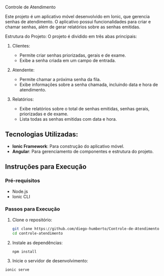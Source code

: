Controle de Atendimento

Este projeto é um aplicativo móvel desenvolvido em Ionic, que gerencia senhas de atendimento. O aplicativo possui funcionalidades para criar e chamar senhas, além de gerar relatórios sobre as senhas emitidas.

Estrutura do Projeto:
O projeto é dividido em três abas principais:

1. Clientes: 
   - Permite criar senhas priorizadas, gerais e de exame.
   - Exibe a senha criada em um campo de entrada.

2. Atendente:
   - Permite chamar a próxima senha da fila.
   - Exibe informações sobre a senha chamada, incluindo data e hora de atendimento.

3. Relatórios:
   - Exibe relatórios sobre o total de senhas emitidas, senhas gerais, priorizadas e de exame.
   - Lista todas as senhas emitidas com data e hora.

## Tecnologias Utilizadas:

- **Ionic Framework**: Para construção do aplicativo móvel.
- **Angular**: Para gerenciamento de componentes e estrutura do projeto.

## Instruções para Execução

### Pré-requisitos

- Node.js
- Ionic CLI

### Passos para Execução

1. Clone o repositório:

   ```bash
   git clone https://github.com/diego-humberto/Controle-de-Atendimento
   cd controle-atendimento

2. Instale as dependências:

   ```bash
   npm install

3. Inicie o servidor de desenvolvimento:

  ```bash
  ionic serve
